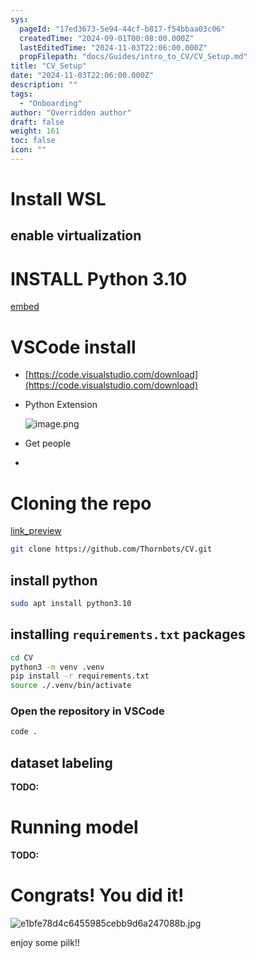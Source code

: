 ```yaml
---
sys:
  pageId: "17ed3673-5e94-44cf-b817-f54bbaa03c06"
  createdTime: "2024-09-01T00:08:00.000Z"
  lastEditedTime: "2024-11-03T22:06:00.000Z"
  propFilepath: "docs/Guides/intro_to_CV/CV_Setup.md"
title: "CV_Setup"
date: "2024-11-03T22:06:00.000Z"
description: ""
tags:
  - "Onboarding"
author: "Overridden author"
draft: false
weight: 161
toc: false
icon: ""
---
```


# Install WSL

## enable virtualization

# INSTALL Python 3.10

[embed](https://www.rose-hulman.edu/class/csse/csse132/2425a/labs/prelab1-wsl2.html)

# VSCode install

- [https://code.visualstudio.com/download](https://code.visualstudio.com/download)
- Python Extension

	![image.png](https://prod-files-secure.s3.us-west-2.amazonaws.com/d518164a-d88e-44d1-a4ee-3adb3bd8bce0/d82b6650-a5e4-4d3c-b8c9-93d817dae00e/image.png?X-Amz-Algorithm=AWS4-HMAC-SHA256&X-Amz-Content-Sha256=UNSIGNED-PAYLOAD&X-Amz-Credential=ASIAZI2LB4663OJUJRD7%2F20250329%2Fus-west-2%2Fs3%2Faws4_request&X-Amz-Date=20250329T131437Z&X-Amz-Expires=3600&X-Amz-Security-Token=IQoJb3JpZ2luX2VjEAwaCXVzLXdlc3QtMiJIMEYCIQCE2cKhmTtZZsnl849Mf5NnVXVpq9d9VcLoqJreGSJ7FwIhAOfOr3DtL6hH8o0wCRONKbPVPFvet7BEmzFzIHr6%2BbnsKv8DCHUQABoMNjM3NDIzMTgzODA1IgwnOK%2B%2B4cUwJQ6l8c4q3AOupkhDofYO5L95VIAnaIK8e5GQQy7%2FJbDV7aLOxss0mYkfuB9eW%2FhBnawzunnOQeE1MD8ozVJA8VzMNCgZRV6ajulHtBl6nte7OW5OikxaOzXgD4e3DYVNMoRQGJiiA%2BSN8osSu0pXxDB%2BLHgWYiCbTb8IQVRX50ghF07ISBQLsWuYjXxUqwiTmD9FVZ9dLXjHcSUicPqunVtXWXGTW7Blq2mU38TBEtVWuAjbsVQeYVnqj%2BsP5c%2BZWqXC4QJXIUMZRDxgKWnBClZzpyO98FY3ChwxE%2Fs%2BKdZaMv5DwIIBdsEf5ehSneh6PQebo5pBOrhk3vdTlzf%2F744BiRsGbKa1OalWIdO4SpXn2bQxhIKfgwp2Wt7N%2BG6LXdH2ym5A25OrhQVEdHXLaXSENJK%2Ffon7yZpUJITVW74raGvfQyd33%2BIPJ1UqtYKjDLdU03A5%2FpOl5qpJyIzHicQXSGPsAGbNf0E6ODAG35r6qVz90jCCYLvIXVTRvuu%2B%2FPoT9LOxu09qxh7l5Ccr78fjhmrPJiqXDe49mWhQ8IuudGQo77tAW%2FvrKpTlIpJR5l2MJeQY%2Fbk%2BNIpe5hlF%2FKkH9YWIyGk2zrGPEl3aDo%2Bx18egHNXK0jLilZpw2cr9h5ARTzCxtZ%2B%2FBjqkAX%2BLNk1abcdJdBtkMxK4gcItFC4WUTzzZ8Hlz%2Fey8VcrbyFf1dmLh9C02%2Bpbj%2BItkt6arxQ1w2Ax07cChUCjAVZDx3BIzoLzFRcdx%2BiTJm5Zo8kL%2B7qcU3K0fvhLmN82bKM2WYZK9TRUvs8jdZrVeDOFVP0VN3sZQ5BqgNVT%2FWeIKQ0VbemyIXua6iC%2BtSxeE89lMoVOvNNRwZUU79t42maDOMxo&X-Amz-Signature=9c981c1d6ea2894c1d74b87bf397f83b2a9f8df6407294f7fec93db727cd14df&X-Amz-SignedHeaders=host&x-id=GetObject)
- Get people
- 

# Cloning the repo

[link_preview](https://github.com/Thornbots/CV/)

```bash
git clone https://github.com/Thornbots/CV.git
```

## install python

```bash
sudo apt install python3.10
```

## installing `requirements.txt` packages

```bash
cd CV
python3 -m venv .venv
pip install -r requirements.txt
source ./.venv/bin/activate
```

### Open the repository in VSCode

```bash
code .
```

## dataset labeling  

**TODO:**

# Running model

**TODO:**

# Congrats! You did it!

![e1bfe78d4c6455985cebb9d6a247088b.jpg](https://prod-files-secure.s3.us-west-2.amazonaws.com/d518164a-d88e-44d1-a4ee-3adb3bd8bce0/7d1ce04e-65d6-40c8-814d-754280e9515a/e1bfe78d4c6455985cebb9d6a247088b.jpg?X-Amz-Algorithm=AWS4-HMAC-SHA256&X-Amz-Content-Sha256=UNSIGNED-PAYLOAD&X-Amz-Credential=ASIAZI2LB466XKOHFPTK%2F20250329%2Fus-west-2%2Fs3%2Faws4_request&X-Amz-Date=20250329T131437Z&X-Amz-Expires=3600&X-Amz-Security-Token=IQoJb3JpZ2luX2VjEAwaCXVzLXdlc3QtMiJHMEUCIEUY0Df7TNoCbnXzmpcb7lDc1fn7aMgtPOZ%2F0ygC%2BpeiAiEA%2FiPi4YYmNOLsWeRkQ5fnBxQ%2FgJKs6N9C4e2qkjWdHnkq%2FwMIdRAAGgw2Mzc0MjMxODM4MDUiDLYlx5R2ghQTfuy9PCrcA5ed4qQaNgr%2FG4ggD1HODigUuAASptiZ9mfrzCYoZ1ajAOQD%2FGDfjXKUgiw6PZTPFEqq0CXjelKDyL8P2EBj%2BujaTVATvrwVz7uQqr3L3%2BSk%2BgGRKWKF7zKF5zolrTEqujA3wYB%2FkYlhcsP5qzP5Jp81UuWik3%2FdnLRAtHgvdfb7y6fks%2FglJnHnFcOpgR6yPqSQOSz111MzM%2BchfornlWaXRpTqFQvdxFgDamEcychJz3W1YNel0ppqG%2BMEA0RFOdM7K4SOp3EDs1jhGD1UVUW%2B993MQt2u2n%2FJ44KHcVRUmSgOMiT9tCEDIXVp%2Fp0uBEGwFMg5hQExFWqDmjdopE7rS6C86YiGBJhu4q7pY%2BHq0IPe4zOAyJ9%2BKgI7J1vMkMnH4Q7A4KYynioDREIk%2B4WZriK6wPphESCi5TzZOVaC8fBmLvpU78ksyef1Vr4iPJoOlh7o9P3aH%2BspVE7TVyuciJIlHliMRiOsFmP20hHPdo5%2FkovRueYiIRF7eZBCxCu4r%2FfagNQHKpxSrxDgbeiCE7yt%2BD2tyrQfvGE2pEg8eYDl74JusizVYXPqhH7SWs2mG2XZTzH%2BmjxtSMhG%2Bz5MPeVPVqIHcMW4sgVfOLJ3X5AU2Hcghba5QFvBMKm1n78GOqUBtuJnEX%2FB54tmmll7aYv3bJqYingHis14wS1h5zv4H9mHNthQmlwqUnE%2BdJcUOsQuo%2F2KCT9%2FwdzTt%2FrJXeAZJOFbMMQB%2FTEZyhOUB%2BORcp8eZt7qCp66l9swAF9a2PMOIhjAXD5eozFDFgWexRcZRK79OBJ3rBp3Rah3tPTPkk2dL5amb5Gfre1h1%2FORLSYX3Ul2D8z1TboKOeKCpQLZ074wHTzL&X-Amz-Signature=c7f667fce5071ff3cd7b40dcbd8cd0e3f001aab21c0384b7baa6ce1119365b94&X-Amz-SignedHeaders=host&x-id=GetObject)

enjoy some pilk!!
